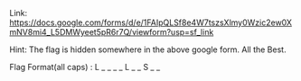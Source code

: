 Link: https://docs.google.com/forms/d/e/1FAIpQLSf8e4W7tszsXlmy0Wzic2ew0XmNV8mi4_L5DMWyeet5pR6r7Q/viewform?usp=sf_link

Hint: The flag is hidden somewhere in the above google form. All the Best.

Flag Format(all caps) : L _ _ _ _ L _ _ S _ _